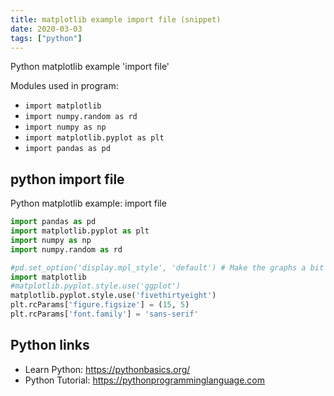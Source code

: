 ```yaml
---
title: matplotlib example import file (snippet)
date: 2020-03-03
tags: ["python"]
---
```

Python matplotlib example 'import file'


Modules used in program: 
* `import matplotlib`
* `import numpy.random as rd`
* `import numpy as np`
* `import matplotlib.pyplot as plt`
* `import pandas as pd`

## python import file

Python matplotlib example: import file

```python
import pandas as pd
import matplotlib.pyplot as plt
import numpy as np
import numpy.random as rd

#pd.set_option('display.mpl_style', 'default') # Make the graphs a bit prettier
import matplotlib
#matplotlib.pyplot.style.use('ggplot')
matplotlib.pyplot.style.use('fivethirtyeight')
plt.rcParams['figure.figsize'] = (15, 5)
plt.rcParams['font.family'] = 'sans-serif'

```

## Python links

- Learn Python: https://pythonbasics.org/
- Python Tutorial: https://pythonprogramminglanguage.com
